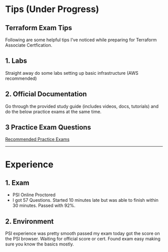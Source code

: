 # Tips (Under Progress)

## Terraform Exam Tips

Following are some helpful tips I've noticed while preparing for Terraform Associate Certfication.

## 1. Labs

Straight away do some labs setting up basic infrastructure (AWS recommended)

## 2. Official Documentation

Go through the provided study guide (includes videos, docs, tutorials) and do the below practice exams at the same time.

## 3 Practice Exam Questions

[Recommended Practice Exams](https://www.udemy.com/course/terraform-associate-practice-exam/?couponCode=LETSLEARNNOW)


---


#  Experience

## 1. Exam 

- PSI Online Proctored
- I got 57 Questions. Started 10 minutes late but was able to finish within 30 minutes. Passed with 92%.


## 2. Environment

PSI experience was pretty smooth passed my exam today got the score on the PSI browser. Waiting for official score or cert. Found exam easy making sure you know the basics mostly.


